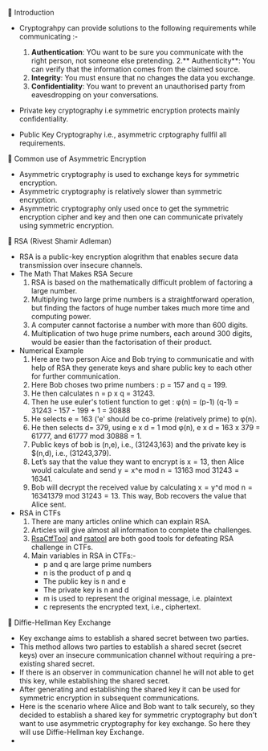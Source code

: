 🔴 Introduction
- Cryptograhpy can provide solutions to the following requirements while communicating :-
  1. **Authentication**: YOu want to be sure you communicate with the right person, not someone else pretending.
  2.** Authenticity**:  You can verify that the information comes from the claimed source.
  3. **Integrity**: You must ensure that no changes the data you exchange.
  4. **Confidentiality**: You want to prevent an unauthorised party from eavesdropping on your conversations.

- Private key cryptography i.e symmetric encryption protects mainly confidentiality.
- Public Key Cryptography i.e., asymmetric crptography fullfil all requirements.

🔴 Common use of Asymmetric Encryption
- Asymmetric cryptography is used to exchange keys for symmetric encryption.
- Asymmetric cryptography is relatively slower than symmetric encryption.
- Asymmetric cryptography only used once to get the symmetric encryption cipher and key and then one can communicate privately using symmetric encryption.

🔴 RSA (Rivest Shamir Adleman)
- RSA is a public-key encryption alogrithm that enables secure data transmission over insecure channels.
- The Math That Makes RSA Secure
  1. RSA is based on the mathematically difficult problem of factoring a large number.
  2. Multiplying two large prime numbers is a straightforward operation, but finding the factors of huge number takes much more time and computing power.
  3. A computer cannot factorise a number with more than 600 digits.
  4. Multiplication of two huge prime numbers, each around 300 digits, would be easier than the factorisation of their product.
- Numerical Example
  1. Here are two person Aice and Bob trying to communicatie and with help of RSA they generate keys and share public key to each other for further communication.
  2. Here Bob choses two prime numbers : p = 157 and q = 199.
  3. He then calculates n = p x q = 31243.
  4. Then he use euler's totient function to get :
     φ(n) = (p-1) (q-1)
          =  31243 - 157 - 199 + 1
           = 30888
   5. He selects e = 163 ('e' should be co-prime (relatively prime) to φ(n).
   6. He then selects d= 379, using e x d = 1 mod φ(n), e x d = 163 x 379 = 61777, and 61777 mod 30888 = 1.
   7. Public keys of bob is (n,e), i.e., (31243,163) and the private key is $(n,d), i.e., (31243,379).
   8. Let’s say that the value they want to encrypt is x = 13, then Alice would calculate and send y = x^e mod n = 13163 mod 31243 = 16341.
   9. Bob will decrypt the received value by calculating x = y^d mod n = 16341379 mod 31243 = 13. This way, Bob recovers the value that Alice sent. 
- RSA in CTFs
  1. There are many articles online which can explain RSA.
  2. Articles will give almost all information to complete the challenges.
  3. <a href="https://github.com/Ganapati/RsaCtfTool">RsaCtfTool</a> and <a href="https://github.com/ius/rsatool">rsatool</a> are both good tools for defeating RSA challenge in CTFs.
  4. Main variables in RSA in CTFs:-
     - p and q are large prime numbers
     - n is the product of p and q
     - The public key is n and e
     - The private key is n and d
     - m is used to represent the original message, i.e. plaintext
     - c represents the encrypted text, i.e., ciphertext.

🔴 Diffie-Hellman Key Exchange
- Key exchange aims to establish a shared secret between two parties.
- This method allows two parties to establish a shared secret (secret keys) over an insecure communication channel without requiring a pre-existing shared secret.
- If there is an observer in communication channel he will not able to get this key, while establishing the shared secret.
- After generating and establishing the shared key it can be used for symmetric encryption in subsequent communications.
- Here is the scenario where Alice and Bob want to talk securely, so they decided to establish a shared key for symmetric cryptography but don't want to use asymmetric cryptography for key exchange. So here they will use Diffie-Hellman key Exchange.
- 
